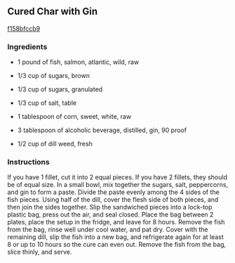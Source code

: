 ## Cured Char with Gin

[f158bfccb9](http://www.epicurious.com/recipes/food/views/cured-char-with-gin-388867)

### Ingredients

 - 1 pound of fish, salmon, atlantic, wild, raw

 - 1/3 cup of sugars, brown

 - 1/3 cup of sugars, granulated

 - 1/3 cup of salt, table

 - 1 tablespoon of corn, sweet, white, raw

 - 3 tablespoon of alcoholic beverage, distilled, gin, 90 proof

 - 1/2 cup of dill weed, fresh

### Instructions

If you have 1 fillet, cut it into 2 equal pieces. If you have 2 fillets, they should be of equal size. In a small bowl, mix together the sugars, salt, peppercorns, and gin to form a paste. Divide the paste evenly among the 4 sides of the fish pieces. Using half of the dill, cover the flesh side of both pieces, and then join the sides together. Slip the sandwiched pieces into a lock-top plastic bag, press out the air, and seal closed. Place the bag between 2 plates, place the setup in the fridge, and leave for 8 hours. Remove the fish from the bag, rinse well under cool water, and pat dry. Cover with the remaining dill, slip the fish into a new bag, and refrigerate again for at least 8 or up to 10 hours so the cure can even out. Remove the fish from the bag, slice thinly, and serve.